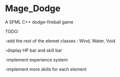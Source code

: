 Mage_Dodge
==========

A SFML C++ dodge-fireball game

TODO:

-add the rest of the elemet classes : Wind, Water, Void

-display HP bar and skill bar

-implement experience system

-implement more skills for each element

